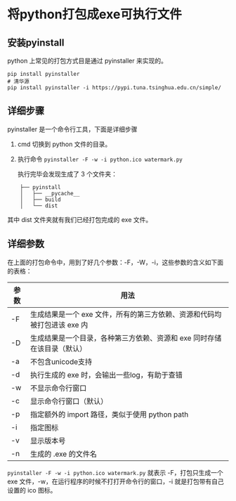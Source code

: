 # 将python打包成exe可执行文件

## 安装pyinstall

python 上常见的打包方式目是通过 pyinstaller 来实现的。

```shell
pip install pyinstaller
# 清华源
pip install pyinstaller -i https://pypi.tuna.tsinghua.edu.cn/simple/
```

## 详细步骤

pyinstaller 是一个命令行工具，下面是详细步骤

1. cmd 切换到 python 文件的目录。

2. 执行命令 `pyinstaller -F -w -i python.ico watermark.py`
    
    执行完毕会发现生成了 3 个文件夹：

```shell
    ├── pyinstall
    │   ├── __pycache__
    │   ├── build
    │   └── dist
```

其中 dist 文件夹就有我们已经打包完成的 exe 文件。

## 详细参数

在上面的打包命令中，用到了好几个参数：-F，-W，-i，这些参数的含义如下面的表格：

|  参数   | 用法  |
|  ----  | ----  |
| -F  | 生成结果是一个 exe 文件，所有的第三方依赖、资源和代码均被打包进该 exe 内 |
| -D  | 生成结果是一个目录，各种第三方依赖、资源和 exe 同时存储在该目录（默认） |
| -a  | 不包含unicode支持 |
| -d  | 执行生成的 exe 时，会输出一些log，有助于查错 |
| -w  | 不显示命令行窗口 |
| -c  | 显示命令行窗口（默认） |
| -p  | 指定额外的 import 路径，类似于使用 python path |
| -i  | 指定图标 |
| -v  | 显示版本号 |
| -n  | 生成的 .exe 的文件名 |

`pyinstaller -F -w -i python.ico watermark.py` 就表示 -F，打包只生成一个 exe 文件，-w，在运行程序的时候不打打开命令行的窗口，-i 就是打包带有自己设置的 ico 图标。